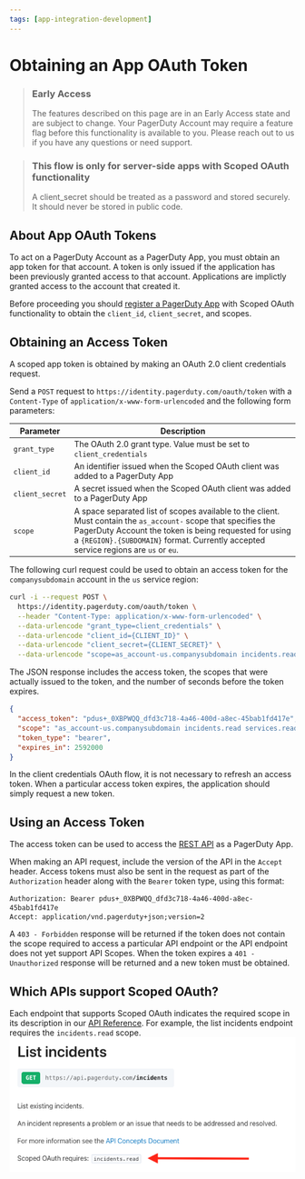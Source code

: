 ```yaml
---
tags: [app-integration-development]
---
```


# Obtaining an App OAuth Token

<!-- theme: warning -->
> ### Early Access
>
> The features described on this page are in an Early Access state and are subject to change. Your PagerDuty Account may
> require a feature flag before this functionality is available to you. Please reach out to us if you have any questions or
> need support.

<!-- theme:warning -->
> ### This flow is only for server-side apps with Scoped OAuth functionality
> A client_secret should be treated as a password and stored securely. It should never be stored in public code.

## About App OAuth Tokens

To act on a PagerDuty Account as a PagerDuty App, you must obtain an app token for that account. A token is only issued if the application has been previously granted access to that account. Applications are implictly granted access to the account that created it.

Before proceeding you should [register a PagerDuty App](03-Register-an-App.md) with Scoped OAuth functionality to obtain the `client_id`, `client_secret`, and scopes.

## Obtaining an Access Token

A scoped app token is obtained by making an OAuth 2.0 client credentials request.

Send a `POST` request to `https://identity.pagerduty.com/oauth/token` with a `Content-Type` of `application/x-www-form-urlencoded` and the following form parameters:

|Parameter|Description|
|-|-|
|`grant_type`|The OAuth 2.0 grant type. Value must be set to `client_credentials`|
|`client_id`|An identifier issued when the Scoped OAuth client was added to a PagerDuty App|
|`client_secret`|A secret issued when the Scoped OAuth client was added to a PagerDuty App|
|`scope`|A space separated list of scopes available to the client. Must contain the `as_account-` scope that specifies the PagerDuty Account the token is being requested for using a `{REGION}.{SUBDOMAIN}` format. Currently accepted service regions are `us` or `eu`.|

The following curl request could be used to obtain an access token for the `companysubdomain` account in the `us` service region:
```bash
curl -i --request POST \
  https://identity.pagerduty.com/oauth/token \
  --header "Content-Type: application/x-www-form-urlencoded" \
  --data-urlencode "grant_type=client_credentials" \
  --data-urlencode "client_id={CLIENT_ID}" \
  --data-urlencode "client_secret={CLIENT_SECRET}" \
  --data-urlencode "scope=as_account-us.companysubdomain incidents.read services.read"
```

The JSON response includes the access token, the scopes that were actually issued to the token, and the number of seconds before the token expires.

```json
{
  "access_token": "pdus+_0XBPWQQ_dfd3c718-4a46-400d-a8ec-45bab1fd417e",
  "scope": "as_account-us.companysubdomain incidents.read services.read",
  "token_type": "bearer",
  "expires_in": 2592000
}
```

In the client credentials OAuth flow, it is not necessary to refresh an access token. When a particular access token expires, the application should simply request a new token.

## Using an Access Token

The access token can be used to access the [REST API](https://developer.pagerduty.com/api-reference/) as a PagerDuty App.

When making an API request, include the version of the API in the `Accept` header. Access tokens must also be sent in the request as part of the `Authorization` header along with the `Bearer` token type, using this format:

```http
Authorization: Bearer pdus+_0XBPWQQ_dfd3c718-4a46-400d-a8ec-45bab1fd417e
Accept: application/vnd.pagerduty+json;version=2
```

A `403 - Forbidden` response will be returned if the token does not contain the scope required to access a particular API endpoint
or the API endpoint does not yet support API Scopes. When the token expires a `401 - Unauthorized` response will be returned
and a new token must be obtained.

## Which APIs support Scoped OAuth?

Each endpoint that supports Scoped OAuth indicates the required scope in its description in our [API Reference](https://developer.pagerduty.com/api-reference/). For example, the list incidents endpoint requires the `incidents.read` scope.
![List incidents required scope](../../assets/images/list-incidents-required-scope.png)
